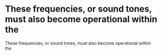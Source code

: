# These frequencies, or sound tones, must also become operational within the

These frequencies, or sound tones, must also become operational within the